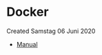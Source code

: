 # Docker
Created Samstag 06 Juni 2020


* [Manual](https://docs.gitea.io/en-us/install-with-docker/)


